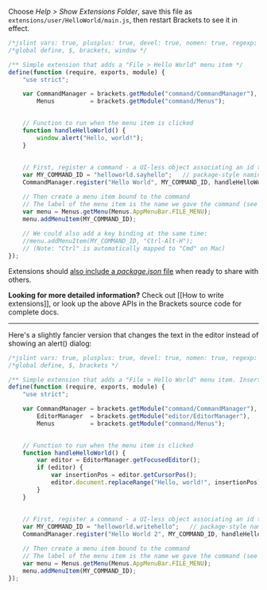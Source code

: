 Choose _Help > Show Extensions Folder_, save this file as ```extensions/user/HelloWorld/main.js```, then restart Brackets to see it in effect.

```javascript
/*jslint vars: true, plusplus: true, devel: true, nomen: true, regexp: true, indent: 4, maxerr: 50 */
/*global define, $, brackets, window */

/** Simple extension that adds a "File > Hello World" menu item */
define(function (require, exports, module) {
    "use strict";

    var CommandManager = brackets.getModule("command/CommandManager"),
        Menus          = brackets.getModule("command/Menus");

    
    // Function to run when the menu item is clicked
    function handleHelloWorld() {
        window.alert("Hello, world!");
    }
    
    
    // First, register a command - a UI-less object associating an id to a handler
    var MY_COMMAND_ID = "helloworld.sayhello";   // package-style naming to avoid collisions
    CommandManager.register("Hello World", MY_COMMAND_ID, handleHelloWorld);

    // Then create a menu item bound to the command
    // The label of the menu item is the name we gave the command (see above)
    var menu = Menus.getMenu(Menus.AppMenuBar.FILE_MENU);
    menu.addMenuItem(MY_COMMAND_ID);
    
    // We could also add a key binding at the same time:
    //menu.addMenuItem(MY_COMMAND_ID, "Ctrl-Alt-H");
    // (Note: "Ctrl" is automatically mapped to "Cmd" on Mac)
});
```

Extensions should [also include a _package.json_ file](https://github.com/adobe/brackets/wiki/Extension-package-format#packagejson-format) when ready to share with others.

**Looking for more detailed information?** Check out [[How to write extensions]], or look up the above APIs in the Brackets source code for complete docs.

----
Here's a slightly fancier version that changes the text in the editor instead of showing an alert() dialog:

```javascript
/*jslint vars: true, plusplus: true, devel: true, nomen: true, regexp: true, indent: 4, maxerr: 50 */
/*global define, $, brackets */

/** Simple extension that adds a "File > Hello World" menu item. Inserts "Hello, world!" at cursor pos. */
define(function (require, exports, module) {
    "use strict";

    var CommandManager = brackets.getModule("command/CommandManager"),
        EditorManager  = brackets.getModule("editor/EditorManager"),
        Menus          = brackets.getModule("command/Menus");

    
    // Function to run when the menu item is clicked
    function handleHelloWorld() {
        var editor = EditorManager.getFocusedEditor();
        if (editor) {
            var insertionPos = editor.getCursorPos();
            editor.document.replaceRange("Hello, world!", insertionPos);
        }
    }
    
    
    // First, register a command - a UI-less object associating an id to a handler
    var MY_COMMAND_ID = "helloworld.writehello";   // package-style naming to avoid collisions
    CommandManager.register("Hello World 2", MY_COMMAND_ID, handleHelloWorld);

    // Then create a menu item bound to the command
    // The label of the menu item is the name we gave the command (see above)
    var menu = Menus.getMenu(Menus.AppMenuBar.FILE_MENU);
    menu.addMenuItem(MY_COMMAND_ID);
});
```